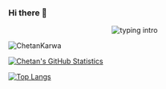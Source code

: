### Hi there 👋

<p align="center">
<img src="https://readme-typing-svg.herokuapp.com?color=08CE90&center=true&vCenter=true&lines=Hello+everyone!!!;My+name's+Chetan+Karwa;I'm+a+full-stack+developer." alt="typing intro">
</p>

<p align="left"> <img src="https://komarev.com/ghpvc/?username=ChetanKarwa&label=Profile%20views&color=0e75b6&style=flat-square" alt="ChetanKarwa" /></p>

<!--
**ChetanKarwa/ChetanKarwa** is a ✨ _special_ ✨ repository because its `README.md` (this file) appears on your GitHub profile.

Here are some ideas to get you started:

- 🔭 I’m currently working on ...
- 🌱 I’m currently learning ...
- 👯 I’m looking to collaborate on ...
- 🤔 I’m looking for help with ...
- 💬 Ask me about ...
- 📫 How to reach me: ...
- 😄 Pronouns: ...
- ⚡ Fun fact: ...
-->

[![Chetan's GitHub Statistics](https://github-readme-stats.vercel.app/api?username=ChetanKarwa&show_icons=true&include_all_commits=true&count_private=true)](https://github.com/ChetanKarwa)

[![Top Langs](https://github-readme-stats.vercel.app/api/top-langs/?username=anuraghazra&exclude_repo=github-readme-stats,anuraghazra.github.io)](https://github.com/ChetanKarwa)
